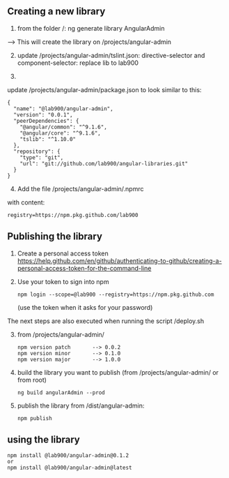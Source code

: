 ## Creating a new library

1) from the folder /:
ng generate library AngularAdmin

--> This will create the library on /projects/angular-admin

2) update /projects/angular-admin/tslint.json:
directive-selector and component-selector: replace lib to lab900

3)
update /projects/angular-admin/package.json to look similar to this:

```
{
  "name": "@lab900/angular-admin",
  "version": "0.0.1",
  "peerDependencies": {
    "@angular/common": "^9.1.6",
    "@angular/core": "^9.1.6",
    "tslib": "^1.10.0"
  },
  "repository": {
    "type": "git",
    "url": "git://github.com/lab900/angular-libraries.git"
  }
}
````
4) Add the file /projects/angular-admin/.npmrc

with content:
```
registry=https://npm.pkg.github.com/lab900
```

## Publishing the library
1) Create a personal access token
    https://help.github.com/en/github/authenticating-to-github/creating-a-personal-access-token-for-the-command-line

2) Use your token to sign into npm
    ```
    npm login --scope=@lab900 --registry=https://npm.pkg.github.com
    ```
    (use the token when it asks for your password)

  
The next steps are also executed when running the script /deploy.sh

3) from /projects/angular-admin/
    ```
    npm version patch       --> 0.0.2
    npm version minor       --> 0.1.0
    npm version major       --> 1.0.0
    ```

4) build the library you want to publish
(from /projects/angular-admin/ or from root)
    ```
    ng build angularAdmin --prod
    ```

5) publish the library
    from /dist/angular-admin:
    ```
    npm publish
    ```

## using the library
    
    npm install @lab900/angular-admin@0.1.2
    or
    npm install @lab900/angular-admin@latest
    
